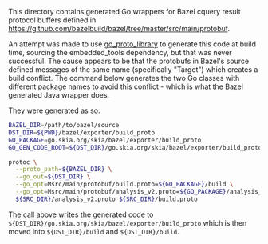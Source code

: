This directory contains generated Go wrappers for Bazel cquery result
protocol buffers defined in https://github.com/bazelbuild/bazel/tree/master/src/main/protobuf.

An attempt was made to use [go_proto_library](https://github.com/bazelbuild/rules_go/blob/master/proto/core.rst#go-proto-library)
to generate this code at build time, sourcing the embedded_tools dependency, but that
was never successful. The cause appears to be that the protobufs in Bazel's source
defined messages of the same name (specifically "Target") which creates a build
conflict. The command below generates the two Go classes with different package names
to avoid this conflict - which is what the Bazel generated Java wrapper does.

They were generated as so:

```bash
BAZEL_DIR=/path/to/bazel/source
DST_DIR=${PWD}/bazel/exporter/build_proto
GO_PACKAGE=go.skia.org/skia/bazel/exporter/build_proto
GO_GEN_CODE_ROOT=${DST_DIR}/go.skia.org/skia/bazel/exporter/build_proto

protoc \
  --proto_path=${BAZEL_DIR} \
  --go_out=${DST_DIR} \
  --go_opt=Msrc/main/protobuf/build.proto=${GO_PACKAGE}/build \
  --go_opt=Msrc/main/protobuf/analysis_v2.proto=${GO_PACKAGE}/analysis_v2 \
  ${SRC_DIR}/analysis_v2.proto ${SRC_DIR}/build.proto
```

The call above writes the generated code to `${DST_DIR}/go.skia.org/skia/bazel/exporter/build_proto`
which is then moved into `${DST_DIR}/build` and `${DST_DIR}/build`.